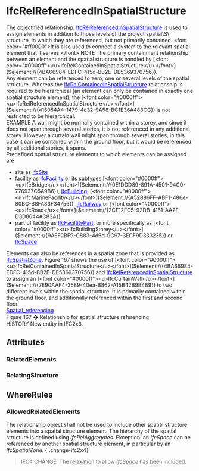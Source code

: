 # IfcRelReferencedInSpatialStructure

The objectified relationship, [<font color="#0000ff"><u>IfcRelReferencedInSpatialStructure</u></font>]($element://{415054A4-1479-4c32-9A58-BC1E36A488CC}) is used to assign elements in addition to those levels of the project spatial\S\ structure, in which they are referenced, but not primarily contained. <font color="#ff0000">It is also used to connect a system to the relevant spatial element that it serves.</font>  
NOTE The primary containment relationship between an element and the spatial structure is handled by [<font color="#0000ff"><u>IfcRelContainedInSpatialStructure</u></font>]($element://{4BA66984-EDFC-415d-BB2E-DE5369370756}).  
Any element can be referenced to zero, one or several levels of the spatial structure. Whereas the [<font color="#0000ff"><u>IfcRelContainedInSpatialStructure</u></font>]($element://{4BA66984-EDFC-415d-BB2E-DE5369370756}) relationship is required to be hierarchical (an element can only be contained in exactly one spatial structure element), the [<font color="#0000ff"><u>IfcRelReferencedInSpatialStructure</u></font>]($element://{415054A4-1479-4c32-9A58-BC1E36A488CC}) is not restricted to be hierarchical.  
EXAMPLE A wall might be normally contained within a storey, and since it does not span through several stories, it is not referenced in any additional storey. However a curtain wall might span through several stories, in this case it can be contained within the ground floor, but it would be referenced by all additional stories, it spans.  
Predefined spatial structure elements to which elements can be assigned are  
* site as [<font color="#0000ff"><u>IfcSite</u></font>]($element://{2E1AEFD9-0C13-4c37-ADD3-F1FF076F7A3C})
* facility as [<font color="#0000ff"><u>IfcFacility</u></font>]($element://{BF7D2E47-9C5D-4d0e-873E-34760E593EAC}) or its subtypes [<font color="#0000ff"><u>IfcBridge</u></font>]($element://{0E1DDD89-891A-4501-94C0-776937C5A9B6}), [<font color="#0000ff"><u>IfcBuilding</u></font>]($element://{6A41B6BC-5685-455c-84F7-0CBCEAF26389}), [<font color="#0000ff"><u>IfcMarineFacility</u></font>]($element://{A52886FF-ABF1-486e-80BC-B8FA83F34756}), [<font color="#0000ff"><u>IfcRailway</u></font>]($element://{CA669BBF-23DC-4d50-B4A3-F34551C17181}) or [<font color="#0000ff"><u>IfcRoad</u></font>]($element://{2CF12FC5-92DB-4151-AA2F-D3D8644AC83A})
* part of facility as [<font color="#0000ff"><u>IfcFaciltityPart</u></font>]($element://{61C7E8E9-D8A6-4955-ACCB-2865F2D81503}), or more specifically as [<font color="#0000ff"><u>IfcBuildingStorey</u></font>]($element://{9AEF2BF9-C883-4d6d-9C97-3ECF9D333235}) or [<font color="#0000ff"><u>IfcSpace</u></font>]($element://{51F70274-0484-4e6b-899A-1D0445F25124})

  
Elements can also be references in a spatial zone that is provided as [<font color="#0000ff"><u>IfcSpatialZone</u></font>]($element://{C6BFC05D-09D4-4bed-92A9-1823739DE0C8}).  
Figure 167 shows the use of [<font color="#0000ff"><u>IfcRelContainedInSpatialStructure</u></font>]($element://{4BA66984-EDFC-415d-BB2E-DE5369370756}) and [<font color="#0000ff"><u>IfcRelReferencedInSpatialStructure</u></font>]($element://{415054A4-1479-4c32-9A58-BC1E36A488CC}) to assign an [<font color="#0000ff"><u>IfcCurtainWall</u></font>]($element://{7E90AAF4-3589-40ea-B862-A15B42B9B489}) to two different levels within the spatial structure. It is primarily contained within the ground floor, and additionally referenced within the first and second floor.  
[<font color="#0000ff"><u>Spatial_referencing</u></font>]($imageman://id=732726067;mdg=Global;name=Spatial_referencing;type=Bitmap;)  
Figure 167 � Relationship for spatial structure referencing  
HISTORY New entity in IFC2x3.

## Attributes

### RelatedElements


### RelatingStructure


## WhereRules

### AllowedRelatedElements
The relationship object shall not be used to include other spatial structure elements into a spatial structure element. The hierarchy of the spatial structure is defined using _IfcRelAggregates_. Exception: an _IfcSpace_ can be referenced by another spatial structure element, in particular by an _IfcSpatialZone_.
{ .change-ifc2x4}
> IFC4 CHANGE&nbsp; The relaxation to allow _IfcSpace_ has been included.
